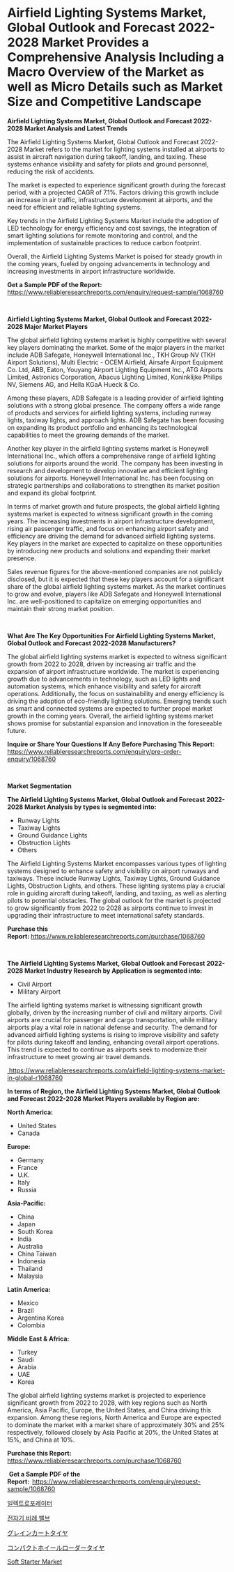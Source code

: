 <p><h1>Airfield Lighting Systems Market, Global Outlook and Forecast 2022-2028 Market Provides a Comprehensive Analysis Including a Macro Overview of the Market as well as Micro Details such as Market Size and Competitive Landscape</h1></p><p><strong>Airfield Lighting Systems Market, Global Outlook and Forecast 2022-2028 Market Analysis and Latest Trends</strong></p>
<p><p>The Airfield Lighting Systems Market, Global Outlook and Forecast 2022-2028 Market refers to the market for lighting systems installed at airports to assist in aircraft navigation during takeoff, landing, and taxiing. These systems enhance visibility and safety for pilots and ground personnel, reducing the risk of accidents. </p><p>The market is expected to experience significant growth during the forecast period, with a projected CAGR of 7.1%. Factors driving this growth include an increase in air traffic, infrastructure development at airports, and the need for efficient and reliable lighting systems. </p><p>Key trends in the Airfield Lighting Systems Market include the adoption of LED technology for energy efficiency and cost savings, the integration of smart lighting solutions for remote monitoring and control, and the implementation of sustainable practices to reduce carbon footprint. </p><p>Overall, the Airfield Lighting Systems Market is poised for steady growth in the coming years, fueled by ongoing advancements in technology and increasing investments in airport infrastructure worldwide.</p></p>
<p><strong>Get a Sample PDF of the Report:&nbsp;</strong> <a href="https://www.reliableresearchreports.com/enquiry/request-sample/1068760">https://www.reliableresearchreports.com/enquiry/request-sample/1068760</a></p>
<p>&nbsp;</p>
<p><strong>Airfield Lighting Systems Market, Global Outlook and Forecast 2022-2028 Major Market Players</strong></p>
<p><p>The global airfield lighting systems market is highly competitive with several key players dominating the market. Some of the major players in the market include ADB Safegate, Honeywell International Inc., TKH Group NV (TKH Airport Solutions), Multi Electric - OCEM Airfield, Airsafe Airport Equipment Co. Ltd, ABB, Eaton, Youyang Airport Lighting Equipment Inc., ATG Airports Limited, Astronics Corporation, Abacus Lighting Limited, Koninklijke Philips NV, Siemens AG, and Hella KGaA Hueck & Co.</p><p>Among these players, ADB Safegate is a leading provider of airfield lighting solutions with a strong global presence. The company offers a wide range of products and services for airfield lighting systems, including runway lights, taxiway lights, and approach lights. ADB Safegate has been focusing on expanding its product portfolio and enhancing its technological capabilities to meet the growing demands of the market.</p><p>Another key player in the airfield lighting systems market is Honeywell International Inc., which offers a comprehensive range of airfield lighting solutions for airports around the world. The company has been investing in research and development to develop innovative and efficient lighting solutions for airports. Honeywell International Inc. has been focusing on strategic partnerships and collaborations to strengthen its market position and expand its global footprint.</p><p>In terms of market growth and future prospects, the global airfield lighting systems market is expected to witness significant growth in the coming years. The increasing investments in airport infrastructure development, rising air passenger traffic, and focus on enhancing airport safety and efficiency are driving the demand for advanced airfield lighting systems. Key players in the market are expected to capitalize on these opportunities by introducing new products and solutions and expanding their market presence.</p><p>Sales revenue figures for the above-mentioned companies are not publicly disclosed, but it is expected that these key players account for a significant share of the global airfield lighting systems market. As the market continues to grow and evolve, players like ADB Safegate and Honeywell International Inc. are well-positioned to capitalize on emerging opportunities and maintain their strong market position.</p></p>
<p>&nbsp;</p>
<p><strong>What Are The Key Opportunities For Airfield Lighting Systems Market, Global Outlook and Forecast 2022-2028 Manufacturers?</strong></p>
<p><p>The global airfield lighting systems market is expected to witness significant growth from 2022 to 2028, driven by increasing air traffic and the expansion of airport infrastructure worldwide. The market is experiencing growth due to advancements in technology, such as LED lights and automation systems, which enhance visibility and safety for aircraft operations. Additionally, the focus on sustainability and energy efficiency is driving the adoption of eco-friendly lighting solutions. Emerging trends such as smart and connected systems are expected to further propel market growth in the coming years. Overall, the airfield lighting systems market shows promise for substantial expansion and innovation in the foreseeable future.</p></p>
<p><strong>Inquire or Share Your Questions If Any Before Purchasing This Report:</strong> <a href="https://www.reliableresearchreports.com/enquiry/pre-order-enquiry/1068760">https://www.reliableresearchreports.com/enquiry/pre-order-enquiry/1068760</a></p>
<p>&nbsp;</p>
<p><strong>Market Segmentation</strong></p>
<p><strong>The Airfield Lighting Systems Market, Global Outlook and Forecast 2022-2028 Market Analysis by types is segmented into:</strong></p>
<p><ul><li>Runway Lights</li><li>Taxiway Lights</li><li>Ground Guidance Lights</li><li>Obstruction Lights</li><li>Others</li></ul></p>
<p><p>The Airfield Lighting Systems Market encompasses various types of lighting systems designed to enhance safety and visibility on airport runways and taxiways. These include Runway Lights, Taxiway Lights, Ground Guidance Lights, Obstruction Lights, and others. These lighting systems play a crucial role in guiding aircraft during takeoff, landing, and taxiing, as well as alerting pilots to potential obstacles. The global outlook for the market is projected to grow significantly from 2022 to 2028 as airports continue to invest in upgrading their infrastructure to meet international safety standards.</p></p>
<p><strong>Purchase this Report:&nbsp;</strong><a href="https://www.reliableresearchreports.com/purchase/1068760">https://www.reliableresearchreports.com/purchase/1068760</a></p>
<p>&nbsp;</p>
<p><strong>The Airfield Lighting Systems Market, Global Outlook and Forecast 2022-2028 Market Industry Research by Application is segmented into:</strong></p>
<p><ul><li>Civil Airport</li><li>Military Airport</li></ul></p>
<p><p>The airfield lighting systems market is witnessing significant growth globally, driven by the increasing number of civil and military airports. Civil airports are crucial for passenger and cargo transportation, while military airports play a vital role in national defense and security. The demand for advanced airfield lighting systems is rising to improve visibility and safety for pilots during takeoff and landing, enhancing overall airport operations. This trend is expected to continue as airports seek to modernize their infrastructure to meet growing air travel demands.</p></p>
<p><a href="https://www.reliableresearchreports.com/airfield-lighting-systems-market-in-global-r1068760">&nbsp;https://www.reliableresearchreports.com/airfield-lighting-systems-market-in-global-r1068760</a></p>
<p><strong>In terms of Region, the Airfield Lighting Systems Market, Global Outlook and Forecast 2022-2028 Market Players available by Region are:</strong></p>
<p>
    <p> <strong> North America: </strong>
        <ul>
            <li>United States</li>
            <li>Canada</li>
        </ul>
        </p> 
    <p> <strong> Europe: </strong>
        <ul>
            <li>Germany</li>
            <li>France</li>
            <li>U.K.</li>
            <li>Italy</li>
            <li>Russia</li>
        </ul>
        </p> 
    <p> <strong> Asia-Pacific: </strong>
        <ul>
            <li>China</li>
            <li>Japan</li>
            <li>South Korea</li>
            <li>India</li>
            <li>Australia</li>
            <li>China Taiwan</li>
            <li>Indonesia</li>
            <li>Thailand</li>
            <li>Malaysia</li>
        </ul>
        </p> 
    <p> <strong> Latin America: </strong>
        <ul>
            <li>Mexico</li>
            <li>Brazil</li>
            <li>Argentina Korea</li>
            <li>Colombia</li>
        </ul>
        </p> 
    <p> <strong> Middle East & Africa: </strong>
        <ul>
            <li>Turkey</li>
            <li>Saudi</li>
            <li>Arabia</li>
            <li>UAE</li>
            <li>Korea</li>
        </ul>
    </p>
    </p>
<p><p>The global airfield lighting systems market is projected to experience significant growth from 2022 to 2028, with key regions such as North America, Asia Pacific, Europe, the United States, and China driving this expansion. Among these regions, North America and Europe are expected to dominate the market with a market share of approximately 30% and 25% respectively, followed closely by Asia Pacific at 20%, the United States at 15%, and China at 10%.</p></p>
<p><strong>Purchase this Report: </strong><a href="https://www.reliableresearchreports.com/purchase/1068760">https://www.reliableresearchreports.com/purchase/1068760</a></p>
<p>&nbsp;<strong>Get a Sample PDF of the Report:&nbsp;&nbsp;</strong><a href="https://www.reliableresearchreports.com/enquiry/request-sample/1068760">https://www.reliableresearchreports.com/enquiry/request-sample/1068760</a></p>
<p><strong></strong></p>
<p><p><a href="https://github.com/wallacBahrtyinger567686/Market-Research-Report-List-1/blob/main/825858179150.md">일렉트로포레이터</a></p><p><a href="https://github.com/AidenReinger/Market-Research-Report-List-1/blob/main/751802979151.md">전자기 비례 밸브</a></p><p><a href="https://github.com/FrancoWeber2023/Market-Research-Report-List-1/blob/main/144540485491.md">グレインカートタイヤ</a></p><p><a href="https://github.com/kegley4963/Market-Research-Report-List-1/blob/main/733926885490.md">コンパクトホイールローダータイヤ</a></p><p><a href="https://www.linkedin.com/pulse/soft-starter-market-competitive-analysis-trends-forecast-2031-v7xbf">Soft Starter Market</a></p></p>